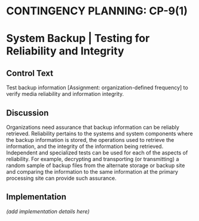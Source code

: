 # CONTINGENCY PLANNING: CP-9(1)
# System Backup | Testing for Reliability and Integrity

## Control Text

Test backup information [Assignment: organization-defined frequency] to verify media reliability and information integrity.

## Discussion

Organizations need assurance that backup information can be reliably retrieved. Reliability pertains to the systems and system components where the backup information is stored, the operations used to retrieve the information, and the integrity of the information being retrieved. Independent and specialized tests can be used for each of the aspects of reliability. For example, decrypting and transporting (or transmitting) a random sample of backup files from the alternate storage or backup site and comparing the information to the same information at the primary processing site can provide such assurance. 

## Implementation

_(add implementation details here)_